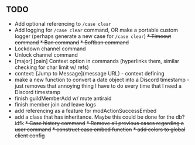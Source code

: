 ## TODO
* Add optional referencing to `/case clear`
* Add logging for `/case clear` command, OR make a portable custom logger (perhaps generate a new case for `/case clear`)
~~* Timeout command~~
~~* Ban command~~
~~* Softban command~~
* Lockdown channel command
* Unlock channel command
* [major] [pain] Context option in commands (hyperlinks them, similar checking for char limit w/ refs)
* context: [Jump to Message](message URL) - context defining
* make a new function to convert a date object into a Discord timestamp - just removes that annoying thing I have to do every time that I need a Discord timestamp
* finish guildMemberAdd w/ mute antiraid
* finish member join and leave logs
* add referencing as a feature for modActionSuccessEmbed
* add a class that has inheritance. Maybe this could be done for the db? idfk 
~~* Case history command~~
~~* Remove all previous cases regarding a user command~~
~~* construct case embed function~~
~~* add colors to global client config~~
